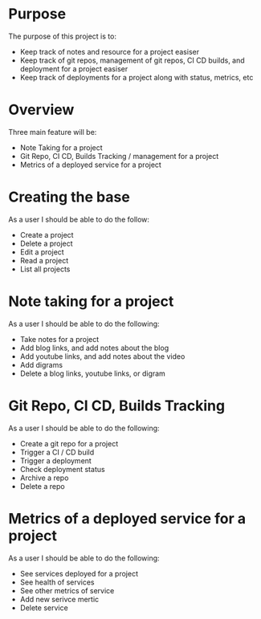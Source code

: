 # Purpose
The purpose of this project is to:
- Keep track of notes and resource for a project easiser
- Keep track of git repos, management of git repos, CI CD builds, and deployment for a project easiser
- Keep track of deployments for a project along with status, metrics, etc

# Overview
Three main feature will be:
- Note Taking for a project
- Git Repo, CI CD, Builds Tracking / management for a project
- Metrics of a deployed service for a project

# Creating the base
As a user I should be able to do the follow:
- Create a project
- Delete a project
- Edit a project
- Read a project
- List all projects

# Note taking for a project
As a user I should be able to do the following:
- Take notes for a project
- Add blog links, and add notes about the blog
- Add youtube links, and add notes about the video 
- Add digrams
- Delete a blog links, youtube links, or digram

# Git Repo, CI CD, Builds Tracking
As a user I should be able to do the following:
- Create a git repo for a project
- Trigger a CI / CD build
- Trigger a deployment
- Check deployment status
- Archive a repo
- Delete a repo

# Metrics of a deployed service for a project
As a user I should be able to do the following:
- See services deployed for a project
- See health of services
- See other metrics of service
- Add new serivce mertic
- Delete service
